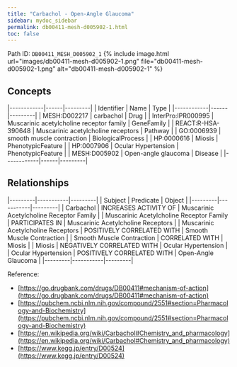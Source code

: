 ```yaml
---
title: "Carbachol - Open-Angle Glaucoma"
sidebar: mydoc_sidebar
permalink: db00411-mesh-d005902-1.html
toc: false 
---
```



Path ID: `DB00411_MESH_D005902_1`
{% include image.html url="images/db00411-mesh-d005902-1.png" file="db00411-mesh-d005902-1.png" alt="db00411-mesh-d005902-1" %}

## Concepts

|------------|------|---------|
| Identifier | Name | Type    |
|------------|------|---------|
| MESH:D002217 | carbachol | Drug |
| InterPro:IPR000995 | Muscarinic acetylcholine receptor family | GeneFamily |
| REACT:R-HSA-390648 | Muscarinic acetylcholine receptors | Pathway |
| GO:0006939 | smooth muscle contraction | BiologicalProcess |
| HP:0000616 | Miosis | PhenotypicFeature |
| HP:0007906 | Ocular Hypertension | PhenotypicFeature |
| MESH:D005902 | Open-angle glaucoma | Disease |
|------------|------|---------|

## Relationships

|---------|-----------|---------|
| Subject | Predicate | Object  |
|---------|-----------|---------|
| Carbachol | INCREASES ACTIVITY OF | Muscarinic Acetylcholine Receptor Family |
| Muscarinic Acetylcholine Receptor Family | PARTICIPATES IN | Muscarinic Acetylcholine Receptors |
| Muscarinic Acetylcholine Receptors | POSITIVELY CORRELATED WITH | Smooth Muscle Contraction |
| Smooth Muscle Contraction | CORRELATED WITH | Miosis |
| Miosis | NEGATIVELY CORRELATED WITH | Ocular Hypertension |
| Ocular Hypertension | POSITIVELY CORRELATED WITH | Open-Angle Glaucoma |
|---------|-----------|---------|

Reference: 
  - [https://go.drugbank.com/drugs/DB00411#mechanism-of-action](https://go.drugbank.com/drugs/DB00411#mechanism-of-action)
  - [https://pubchem.ncbi.nlm.nih.gov/compound/2551#section=Pharmacology-and-Biochemistry](https://pubchem.ncbi.nlm.nih.gov/compound/2551#section=Pharmacology-and-Biochemistry)
  - [https://en.wikipedia.org/wiki/Carbachol#Chemistry_and_pharmacology](https://en.wikipedia.org/wiki/Carbachol#Chemistry_and_pharmacology)
  - [https://www.kegg.jp/entry/D00524](https://www.kegg.jp/entry/D00524)
